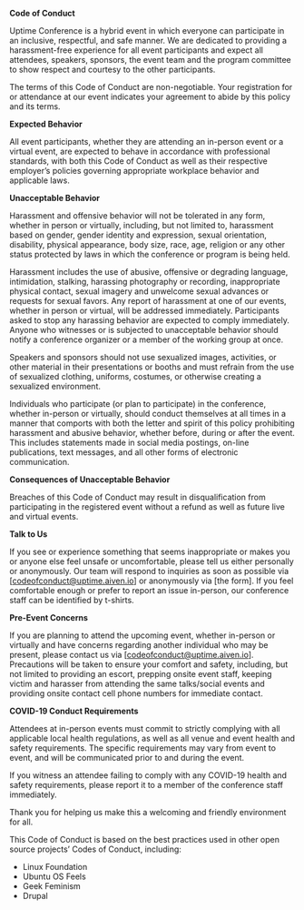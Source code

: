 **Code of Conduct**

Uptime Conference is a hybrid event in which everyone can participate in an inclusive, respectful, and safe manner. We are dedicated to providing a harassment-free experience for all event participants and expect all attendees, speakers, sponsors, the event team and the program committee to show respect and courtesy to the other participants.

The terms of this Code of Conduct are non-negotiable. Your registration for or attendance at our event indicates your agreement to abide by this policy and its terms.

**Expected Behavior**

All event participants, whether they are attending an in-person event or a virtual event, are expected to behave in accordance with professional standards, with both this Code of Conduct as well as their respective employer’s policies governing appropriate workplace behavior and applicable laws.

**Unacceptable Behavior**

Harassment and offensive behavior will not be tolerated in any form, whether in person or virtually, including, but not limited to, harassment based on gender, gender identity and expression, sexual orientation, disability, physical appearance, body size, race, age, religion or any other status protected by laws in which the conference or program is being held. 

Harassment includes the use of abusive, offensive or degrading language, intimidation, stalking, harassing photography or recording, inappropriate physical contact, sexual imagery and unwelcome sexual advances or requests for sexual favors. Any report of harassment at one of our events, whether in person or virtual, will be addressed immediately. Participants asked to stop any harassing behavior are expected to comply immediately. Anyone who witnesses or is subjected to unacceptable behavior should notify a conference organizer or a member of the working group at once.

Speakers and sponsors should not use sexualized images, activities, or other material in their presentations or booths and must refrain from the use of sexualized clothing, uniforms, costumes, or otherwise creating a sexualized environment.

Individuals who participate (or plan to participate) in the conference, whether in-person or virtually, should conduct themselves at all times in a manner that comports with both the letter and spirit of this policy prohibiting harassment and abusive behavior, whether before, during or after the event. This includes statements made in social media postings, on-line publications, text messages, and all other forms of electronic communication.

**Consequences of Unacceptable Behavior**

Breaches of this Code of Conduct may result in disqualification from participating in the registered event without a refund as well as future live and virtual events.

**Talk to Us**

If you see or experience something that seems inappropriate or makes you or anyone else feel unsafe or uncomfortable, please tell us either personally or anonymously. Our team will respond to inquiries as soon as possible via [codeofconduct@uptime.aiven.io] or anonymously via [the form]. If you feel comfortable enough or prefer to report an issue in-person, our conference staff can be identified by t-shirts.

**Pre-Event Concerns**

If you are planning to attend the upcoming event, whether in-person or virtually and have concerns regarding another individual who may be present, please contact us via [codeofconduct@uptime.aiven.io]. Precautions will be taken to ensure your comfort and safety, including, but not limited to providing an escort, prepping onsite event staff, keeping victim and harasser from attending the same talks/social events and providing onsite contact cell phone numbers for immediate contact.

**COVID-19 Conduct Requirements**

Attendees at in-person events must commit to strictly complying with all applicable local health regulations, as well as all venue and event health and safety requirements. The specific requirements may vary from event to event, and will be communicated prior to and during the event. 

If you witness an attendee failing to comply with any COVID-19 health and safety requirements, please report it to a member of the conference staff immediately.

Thank you for helping us make this a welcoming and friendly environment for all.

This Code of Conduct is based on the best practices used in other open source projects’ Codes of Conduct, including:

- Linux Foundation
- Ubuntu OS Feels
- Geek Feminism
- Drupal
